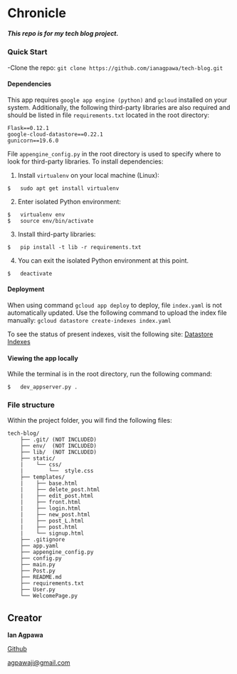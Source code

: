 # Chronicle

##### This repo is for my tech blog project.    


### Quick Start
-Clone the repo: `git clone https://github.com/ianagpawa/tech-blog.git`


#### Dependencies
This app requires `google app engine (python)` and `gcloud` installed on your system. Additionally, the following third-party libraries are also required and should be listed in file `requirements.txt` located in the root directory:
```
Flask==0.12.1
google-cloud-datastore==0.22.1
gunicorn==19.6.0
```
File `appengine_config.py` in the root directory is used to specify where to look for third-party libraries.  To install dependencies:
1. Install `virtualenv` on your local machine (Linux):
```
$   sudo apt get install virtualenv
```
2. Enter isolated Python environment:
```
$   virtualenv env
$   source env/bin/activate
```

3. Install third-party libraries:
```
$   pip install -t lib -r requirements.txt
```

4.  You can exit the isolated Python environment at this point.
```
$   deactivate
```

#### Deployment
When using command `gcloud app deploy` to deploy, file `index.yaml` is not automatically updated.  Use the following command to upload the index file manually:
`gcloud datastore create-indexes index.yaml`

To see the status of present indexes, visit the following site:
[Datastore Indexes](https://appengine.google.com/datastore/indexes)


#### Viewing the app locally
While the terminal is in the root directory, run the following command:
```
$   dev_appserver.py .
```


### File structure
Within the project folder, you will find the following files:

```
tech-blog/
    ├── .git/ (NOT INCLUDED)
    ├── env/  (NOT INCLUDED)
    ├── lib/  (NOT INCLUDED)
    ├── static/
    |    └── css/
    |        └──  style.css
    ├── templates/
    |    ├── base.html
    |    ├── delete_post.html
    |    ├── edit_post.html
    |    ├── front.html
    |    ├── login.html
    |    ├── new_post.html
    |    ├── post_L.html
    |    ├── post.html
    |    └── signup.html
    ├── .gitignore
    ├── app.yaml
    ├── appengine_config.py
    ├── config.py
    ├── main.py
    ├── Post.py
    ├── README.md
    ├── requirements.txt
    ├── User.py
    └── WelcomePage.py
```

## Creator

**Ian Agpawa**


[Github](https://github.com/ianagpawa)

 agpawaji@gmail.com
